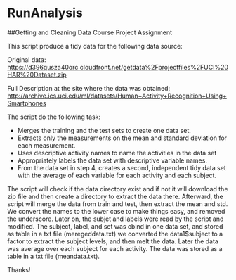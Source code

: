 # RunAnalysis
##Getting and Cleaning Data Course Project Assignment 

This script produce a tidy data for the following data source:

Original data:
https://d396qusza40orc.cloudfront.net/getdata%2Fprojectfiles%2FUCI%20HAR%20Dataset.zip

Full Description at the site where the data was obtained:
http://archive.ics.uci.edu/ml/datasets/Human+Activity+Recognition+Using+Smartphones

The script do the following task:
- Merges the training and the test sets to create one data set.
- Extracts only the measurements on the mean and standard deviation for each measurement.
- Uses descriptive activity names to name the activities in the data set
- Appropriately labels the data set with descriptive variable names.
- From the data set in step 4, creates a second, independent tidy data set with the average of each variable for each activity and each subject.

The script will check if the data directory exist and if not it will download the zip file and then create a directory to extract the data there.
Afterward, the script will merge the data from train and test, then extract the mean and std. 
We convert the names to the lower case to make things easy, and removed the underscore. 
Later on, the subjet and labels were read by the script and modified.
The subject, label, and set was cbind in one data set, and stored as table in a txt file (meregeddata.txt)
we converted the data1$subject to a factor to extract the subject levels, and then melt the data. 
Later the data was average over each subject for each activity. The data was stored as a table in a txt file (meandata.txt).

Thanks!
